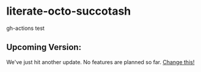 # literate-octo-succotash
gh-actions test

## Upcoming Version:


We've just hit another update. No features are planned so far. [Change this!](https://github.com/BlenderDefender/blender_pm/issues/new/choose)
<!-- CHANGELOG -->

<!-- CHANGELOG -->
